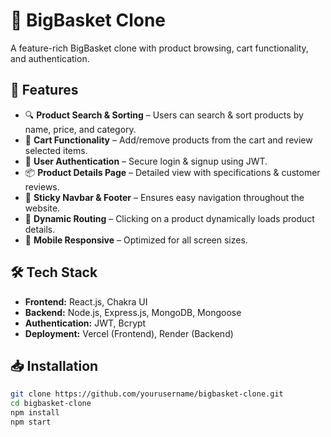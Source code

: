 # 🛒 BigBasket Clone

A feature-rich BigBasket clone with product browsing, cart functionality, and authentication.

## 🚀 Features
- 🔍 **Product Search & Sorting** – Users can search & sort products by name, price, and category.
- 🛒 **Cart Functionality** – Add/remove products from the cart and review selected items.
- 🔐 **User Authentication** – Secure login & signup using JWT.
- 📦 **Product Details Page** – Detailed view with specifications & customer reviews.
- 📌 **Sticky Navbar & Footer** – Ensures easy navigation throughout the website.
- 🔄 **Dynamic Routing** – Clicking on a product dynamically loads product details.
- 📱 **Mobile Responsive** – Optimized for all screen sizes.

## 🛠 Tech Stack
- **Frontend:** React.js, Chakra UI
- **Backend:** Node.js, Express.js, MongoDB, Mongoose
- **Authentication:** JWT, Bcrypt
- **Deployment:** Vercel (Frontend), Render (Backend)

## 📥 Installation  
```sh
git clone https://github.com/yourusername/bigbasket-clone.git
cd bigbasket-clone
npm install
npm start
